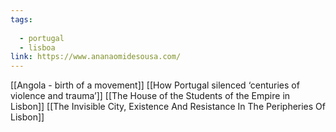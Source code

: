```yaml
---
tags:
  
  - portugal
  - lisboa
link: https://www.ananaomidesousa.com/
---
```

[[Angola - birth of a movement]]
[[How Portugal silenced ‘centuries of violence and trauma’]]
[[The House of the Students of the Empire in Lisbon]]
[[The Invisible City, Existence And Resistance In The Peripheries Of Lisbon]]

